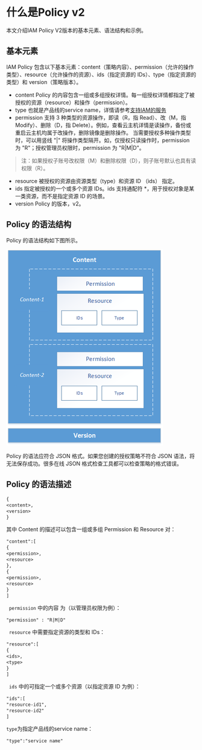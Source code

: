 # 什么是Policy v2

本文介绍IAM Policy V2版本的基本元素、语法结构和示例。

## 基本元素

IAM Policy 包含以下基本元素：content（策略内容）、permission（允许的操作类型）、resource（允许操作的资源）、ids（指定资源的 IDs）、type（指定资源的类型）和 version（策略版本）。

- content
  Policy 的内容包含一组或多组授权详情。每一组授权详情都指定了被授权的资源（resource）和操作（permission）。
- type
  也就是产品线的service name，详情请参考[支持IAM的服务](https://docs.jdcloud.com/cn/iam/support-services)
- permission
  支持 3 种类型的资源操作，即读（R，指 Read）、改（M，指 Modify）、删除（D，指 Delete）。例如，查看云主机详情是读操作，备份或重启云主机均属于改操作，删除镜像是删除操作。
  当需要授权多种操作类型时，可以用竖线 "|" 将操作类型隔开。如，仅授权只读操作时，permission 为 "R"；授权管理员权限时，permission 为 "R|M|D"。
 
 > 注：如果授权子账号改权限（M）和删除权限（D），则子账号默认也具有读权限（R）。
 
- resource
  被授权的资源由资源类型（type）和资源 ID （ids） 指定。
- ids
  指定被授权的一个或多个资源 IDs。ids 支持通配符 *，用于授权对象是某一类资源，而不是指定资源 ID 的场景。
- version
  Policy 的版本，v2。

## Policy 的语法结构

Policy 的语法结构如下图所示。

![语法结构](../../../../image/IAM/PolicyManagement/policy语法结构.png)

Policy 的语法应符合 JSON 格式。如果您创建的授权策略不符合 JSON 语法，将无法保存成功。很多在线 JSON 格式检查工具都可以检查策略的格式错误。

## Policy 的语法描述

```<policy> =
{
<content>,
<version>
}
```

其中 Content 的描述可以包含一组或多组 Permission 和 Resource 对：

```<content> = 
"content":[
{
<permission>,
<resource>
},
{
<permission>,
<resource>
}
]
```

` permission`  中的内容 为（以管理员权限为例）：

```
"permission" : "R|M|D"
```

` resource` 中需要指定资源的类型和 IDs：

```
"resource":[
{
<ids>,
<type>
}
]
```

` ids` 中的可指定一个或多个资源（以指定资源 ID 为例）：

```
"ids":[
"resource-id1",
"resource-id2"
]
```

`type`为指定产品线的service name：
```
"type":"service name"
```
